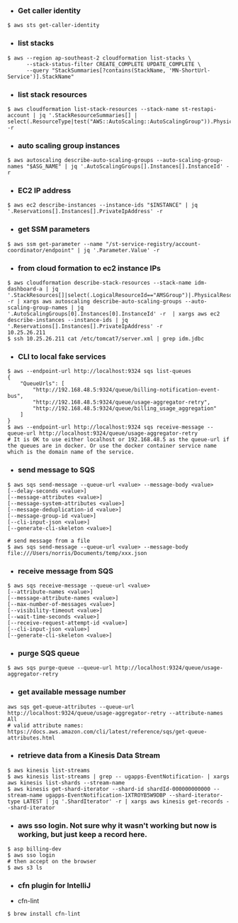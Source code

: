 - ### Get caller identity
```shell
$ aws sts get-caller-identity
```

- ### list stacks
```shell
$ aws --region ap-southeast-2 cloudformation list-stacks \
      --stack-status-filter CREATE_COMPLETE UPDATE_COMPLETE \
      --query "StackSummaries[?contains(StackName, 'MN-ShortUrl-Service')].StackName"
```

- ### list stack resources
```shell
$ aws cloudformation list-stack-resources --stack-name st-restapi-account | jq '.StackResourceSummaries[] | select(.ResourceType|test("AWS::AutoScaling::AutoScalingGroup")).PhysicalResourceId' -r
```

- ### auto scaling group instances
```shell
$ aws autoscaling describe-auto-scaling-groups --auto-scaling-group-names "$ASG_NAME" | jq '.AutoScalingGroups[].Instances[].InstanceId' -r
```

- ### EC2 IP address
```shell
$ aws ec2 describe-instances --instance-ids "$INSTANCE" | jq '.Reservations[].Instances[].PrivateIpAddress' -r
```

- ### get SSM parameters
```shell
$ aws ssm get-parameter --name "/st-service-registry/account-coordinator/endpoint" | jq '.Parameter.Value' -r
```

- ### from cloud formation to ec2 instance IPs
```shell
$ aws cloudformation describe-stack-resources --stack-name idm-dashboard-a | jq '.StackResources[]|select(.LogicalResourceId=="AMSGroup")|.PhysicalResourceId' -r | xargs aws autoscaling describe-auto-scaling-groups --auto-scaling-group-names | jq '.AutoScalingGroups[0].Instances[0].InstanceId' -r  | xargs aws ec2 describe-instances --instance-ids | jq '.Reservations[].Instances[].PrivateIpAddress' -r
10.25.26.211
$ ssh 10.25.26.211 cat /etc/tomcat7/server.xml | grep idm.jdbc
```

- ### CLI to local fake services
```shell
$ aws --endpoint-url http://localhost:9324 sqs list-queues
{
    "QueueUrls": [
        "http://192.168.48.5:9324/queue/billing-notification-event-bus",
        "http://192.168.48.5:9324/queue/usage-aggregator-retry",
        "http://192.168.48.5:9324/queue/billing_usage_aggregation"
    ]
}
$ aws --endpoint-url http://localhost:9324 sqs receive-message --queue-url http://localhost:9324/queue/usage-aggregator-retry
# It is OK to use either localhost or 192.168.48.5 as the queue-url if the queues are in docker. Or use the docker container service name which is the domain name of the service.
```

- ### send message to SQS
```shell
$ aws sqs send-message --queue-url <value> --message-body <value>
[--delay-seconds <value>]
[--message-attributes <value>]
[--message-system-attributes <value>]
[--message-deduplication-id <value>]
[--message-group-id <value>]
[--cli-input-json <value>]
[--generate-cli-skeleton <value>]

# send message from a file
$ aws sqs send-message --queue-url <value> --message-body file:///Users/norris/Documents/temp/xxx.json
```

- ### receive message from SQS
```shell
$ aws sqs receive-message --queue-url <value>
[--attribute-names <value>]
[--message-attribute-names <value>]
[--max-number-of-messages <value>]
[--visibility-timeout <value>]
[--wait-time-seconds <value>]
[--receive-request-attempt-id <value>]
[--cli-input-json <value>]
[--generate-cli-skeleton <value>]
```

- ### purge SQS queue
```shell
$ aws sqs purge-queue --queue-url http://localhost:9324/queue/usage-aggregator-retry
```

- ### get available message number
```shell
aws sqs get-queue-attributes --queue-url http://localhost:9324/queue/usage-aggregator-retry --attribute-names All
# valid attribute names: https://docs.aws.amazon.com/cli/latest/reference/sqs/get-queue-attributes.html
```

- ### retrieve data from a Kinesis Data Stream
```shell
$ aws kinesis list-streams
$ aws kinesis list-streams | grep -- ugapps-EventNotification- | xargs aws kinesis list-shards --stream-name
$ aws kinesis get-shard-iterator --shard-id shardId-000000000000 --stream-name ugapps-EventNotification-1XTROYB5W9DBP --shard-iterator-type LATEST | jq '.ShardIterator' -r | xargs aws kinesis get-records --shard-iterator
```

- ### aws sso login. Not sure why it wasn't working but now is working, but just keep a record here.
```shell
$ asp billing-dev
$ aws sso login
# then accept on the browser
$ aws s3 ls
```

- ### cfn plugin for IntelliJ
- cfn-lint
```shell
$ brew install cfn-lint
```
